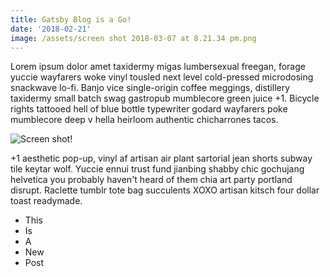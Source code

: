 ```yaml
---
title: Gatsby Blog is a Go!
date: '2018-02-21'
image: /assets/screen shot 2018-03-07 at 8.21.34 pm.png
---
```

Lorem ipsum dolor amet taxidermy migas lumbersexual freegan, forage yuccie wayfarers woke vinyl tousled next level cold-pressed microdosing snackwave lo-fi. Banjo vice single-origin coffee meggings, distillery taxidermy small batch swag gastropub mumblecore green juice +1. Bicycle rights tattooed hell of blue bottle typewriter godard wayfarers poke mumblecore deep v hella heirloom authentic chicharrones tacos.

<!-- end -->

![Screen shot!](/assets/screen.png)

+1 aesthetic pop-up, vinyl af artisan air plant sartorial jean shorts subway tile keytar wolf. Yuccie ennui trust fund jianbing shabby chic gochujang helvetica you probably haven't heard of them chia art party portland disrupt. Raclette tumblr tote bag succulents XOXO artisan kitsch four dollar toast readymade.

* This
* Is
* A
* New
* Post

